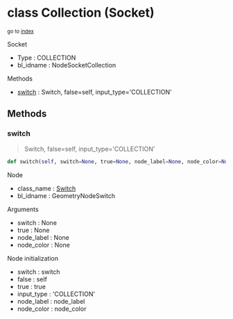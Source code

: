# class Collection (Socket)

<sub>go to [index](/docs/index.md)</sub>

Socket
 - Type : COLLECTION
 - bl_idname : NodeSocketCollection

Methods
 - [switch](#switch) : Switch, false=self, input_type='COLLECTION'

## Methods

### switch

> Switch, false=self, input_type='COLLECTION'

``` python
def switch(self, switch=None, true=None, node_label=None, node_color=None):
```
Node
 - class_name : [Switch](/docs/GeoNodes_classes/Switch.md)
 - bl_idname : GeometryNodeSwitch

Arguments
 - switch : None
 - true : None
 - node_label : None
 - node_color : None

Node initialization
 - switch : switch
 - false : self
 - true : true
 - input_type : 'COLLECTION'
 - node_label : node_label
 - node_color : node_color
